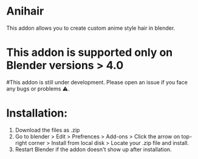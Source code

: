 # Anihair
This addon allows you to create custom anime style hair in blender.


# This addon is supported only on Blender versions > 4.0

#This addon is still under development. Please open an issue if you face any bugs or problems ⚠.


# Installation:

1. Download the files as .zip
2. Go to blender > Edit > Prefrences > Add-ons > Click the arrow on top-right corner > Install from local disk > Locate your .zip file and install.
3. Restart Blender if the addon doesn't show up after installation.

